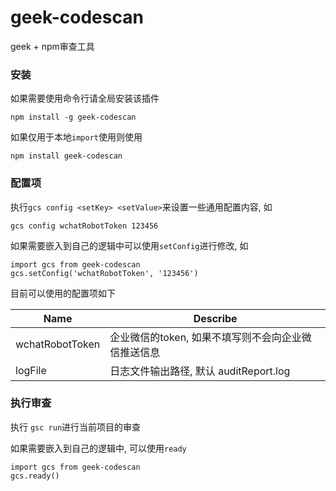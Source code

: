 # geek-codescan
geek + npm审查工具

### 安装
如果需要使用命令行请全局安装该插件
```
npm install -g geek-codescan
```

如果仅用于本地`import`使用则使用
```
npm install geek-codescan
```

### 配置项
执行`gcs config <setKey> <setValue>`来设置一些通用配置内容, 如
```
gcs config wchatRobotToken 123456
```

如果需要嵌入到自己的逻辑中可以使用`setConfig`进行修改, 如
```
import gcs from geek-codescan
gcs.setConfig('wchatRobotToken', '123456')
```

目前可以使用的配置项如下


Name | Describe
---|---
wchatRobotToken | 企业微信的token, 如果不填写则不会向企业微信推送信息
logFile | 日志文件输出路径, 默认 auditReport.log

### 执行审查
执行 `gsc run`进行当前项目的审查

如果需要嵌入到自己的逻辑中, 可以使用`ready`
```
import gcs from geek-codescan
gcs.ready()
```